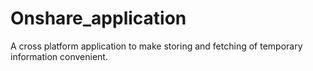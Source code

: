 # Onshare_application
A cross platform application to make storing and fetching of temporary information convenient.
